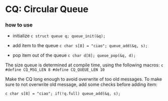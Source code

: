 # CQ: Circular Queue

### how to use
- initialize
`c
    struct queue q;
    queue_init(&q);
`

- add item to the queue
`c
    char s[8] = "ciao";
    queue_add(&q, s);
`

- pop item out of the queue
`c
    char d[8];
    queue_pop(&q, d);
`

The size queue is determined at compile time, using the following macros:
`c
#define CQ_MSG_LEN 8
#define CQ_QUEUE_LEN 10
`

Make the CQ long enough to avoid overwrite of too old messages.
To make sure to not overwrite old message, add some checks before adding item:

`c
    char s[8] = "ciao";
    if(!q.full)
        queue_add(&q, s);
`